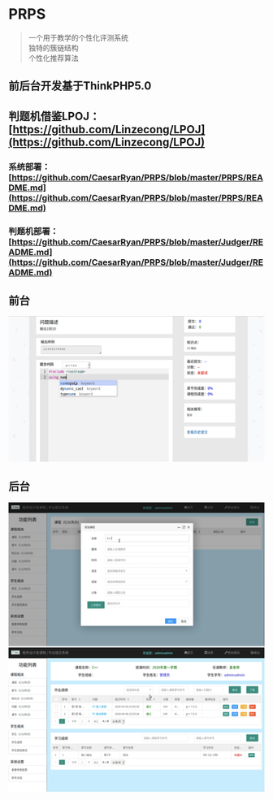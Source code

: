 # PRPS
>一个用于教学的个性化评测系统  
>独特的簇链结构  
>个性化推荐算法

## 前后台开发基于ThinkPHP5.0
## 判题机借鉴LPOJ：[https://github.com/Linzecong/LPOJ](https://github.com/Linzecong/LPOJ)

### 系统部署：[https://github.com/CaesarRyan/PRPS/blob/master/PRPS/README.md](https://github.com/CaesarRyan/PRPS/blob/master/PRPS/README.md)
### 判题机部署：[https://github.com/CaesarRyan/PRPS/blob/master/Judger/README.md](https://github.com/CaesarRyan/PRPS/blob/master/Judger/README.md)

## 前台
![](https://github.com/CaesarRyan/PRPS/raw/master/image/前台.png)

## 后台
![](https://github.com/CaesarRyan/PRPS/raw/master/image/back1.jpg)  
![](https://github.com/CaesarRyan/PRPS/raw/master/image/后台2.png)
